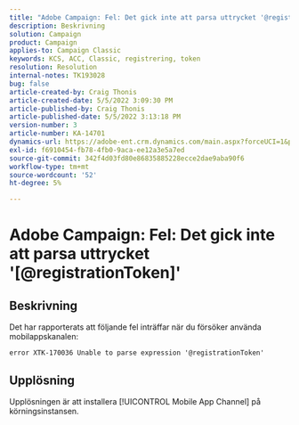 ```yaml
---
title: "Adobe Campaign: Fel: Det gick inte att parsa uttrycket '@registrationToken'"
description: Beskrivning
solution: Campaign
product: Campaign
applies-to: Campaign Classic
keywords: KCS, ACC, Classic, registrering, token
resolution: Resolution
internal-notes: TK193028
bug: false
article-created-by: Craig Thonis
article-created-date: 5/5/2022 3:09:30 PM
article-published-by: Craig Thonis
article-published-date: 5/5/2022 3:13:18 PM
version-number: 3
article-number: KA-14701
dynamics-url: https://adobe-ent.crm.dynamics.com/main.aspx?forceUCI=1&pagetype=entityrecord&etn=knowledgearticle&id=e3a3c358-85cc-ec11-a7b5-6045bd00d995
exl-id: f6910454-fb78-4fb0-9aca-ee12a3e5a7ed
source-git-commit: 342f4d03fd80e86835885228ecce2dae9aba90f6
workflow-type: tm+mt
source-wordcount: '52'
ht-degree: 5%

---
```


# Adobe Campaign: Fel: Det gick inte att parsa uttrycket &#39;[@registrationToken]&#39;

## Beskrivning

Det har rapporterats att följande fel inträffar när du försöker använda mobilappskanalen:

```
error XTK-170036 Unable to parse expression '@registrationToken'
```

## Upplösning


Upplösningen är att installera [!UICONTROL Mobile App Channel] på körningsinstansen.
